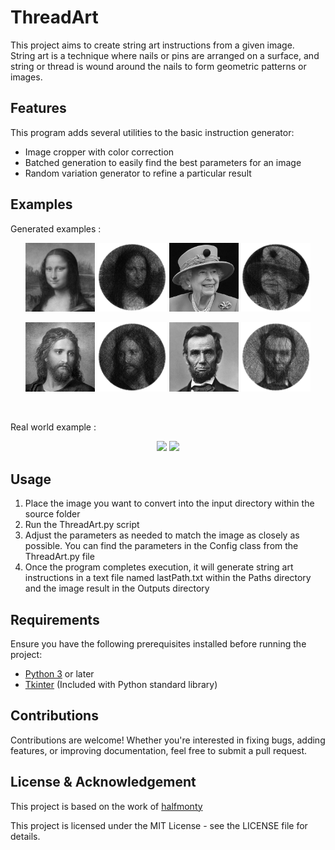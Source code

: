 # ThreadArt

This project aims to create string art instructions from a given image.  
String art is a technique where nails or pins are arranged on a surface, and string or thread is wound around the nails to form geometric patterns or images.

## Features
This program adds several utilities to the basic instruction generator:

- Image cropper with color correction
- Batched generation to easily find the best parameters for an image
- Random variation generator to refine a particular result

## Examples

Generated examples :
<p align="center">
  <img src="./src/Inputs/MonaLisa.png" width="22%">
  <img src="./src/Outputs/MonaLisa.png" width="22%">
  
  <img src="./src/Inputs/Elizabeth.png" width="22%">
  <img src="./src/Outputs/Elizabeth.png" width="22%">
</p>

<p align="center">
  <img src="./src/Inputs/Jesus.png" width="22%">
  <img src="./src/Outputs/Jesus.png" width="22%">

  <img src="./src/Inputs/AbrahamLincoln.png" width="22%">
  <img src="./src/Outputs/AbrahamLincoln.png" width="22%">
</p>
<br>  

Real world example :
<p align="center">
  <img src="https://github.com/thomas-francois/ThreadArt/assets/103375765/5832ffb1-9237-43ea-b72e-6a3d03871fb4" width="44%">
  <img src="https://github.com/thomas-francois/ThreadArt/assets/103375765/e2f891a0-5cd2-48a6-b3c8-b0bd87a31350" width="44%">
</p>

## Usage
1. Place the image you want to convert into the input directory within the source folder
2. Run the ThreadArt.py script
3. Adjust the parameters as needed to match the image as closely as possible. You can find the parameters in the Config class from the ThreadArt.py file
4. Once the program completes execution, it will generate string art instructions in a text file named lastPath.txt within the Paths directory and the image result in the Outputs directory


## Requirements

Ensure you have the following prerequisites installed before running the project:

- [Python 3](https://www.python.org/downloads/) or later
- [Tkinter](https://docs.python.org/3/library/tkinter.html) (Included with Python standard library)


## Contributions

Contributions are welcome!
Whether you're interested in fixing bugs, adding features, or improving documentation, feel free to submit a pull request.

## License & Acknowledgement

This project is based on the work of [halfmonty](https://github.com/halfmonty/StringArtGenerator)

This project is licensed under the MIT License - see the LICENSE file for details.

